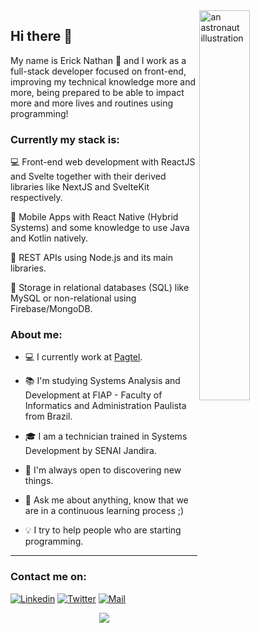 <a href="https://blush.design/pt/artists/RyUTVuP8G4QeAAEEQgug/pablo-stanley" title="Illustration by Pablo Stanley">
  <img align="right" src="https://images.blush.design/zV4kqq0-yOM8Mj4wX2eH?w=920&auto=compress&cs=srgb" alt="an astronaut illustration" width=40% height=40% />
</a>

## Hi there 👋

My name is Erick Nathan 🚀 and I work as a full-stack developer focused on front-end, improving my technical knowledge more and more, being prepared to be able to impact more and more lives and routines using programming!

### Currently my stack is:

💻 Front-end web development with ReactJS and Svelte together with their derived libraries like NextJS and SvelteKit respectively.

📱 Mobile Apps with React Native (Hybrid Systems) and some knowledge to use Java and Kotlin natively.

📡 REST APIs using Node.js and its main libraries.

💾 Storage in relational databases (SQL) like MySQL or non-relational using Firebase/MongoDB.

### About me:

- 💻 I currently work at [Pagtel](https://pagtel.com.br).

- 📚 I'm studying Systems Analysis and Development at FIAP - Faculty of Informatics and Administration Paulista from Brazil.

- 🎓 I am a technician trained in Systems Development by SENAI Jandira.

- 🔭 I'm always open to discovering new things.

- 💬 Ask me about anything, know that we are in a continuous learning process ;)

- 💡 I try to help people who are starting programming.

<hr>

### Contact me on:
[![Linkedin](https://img.shields.io/badge/Linkedin-2867b2?style=for-the-badge&logo=linkedin&logoColor=white)](https://www.linkedin.com/in/ericknathan/)
[![Twitter](https://img.shields.io/badge/Twitter-1DA1F2?style=for-the-badge&logo=twitter&logoColor=white)](https://twitter.com/onathannsz)
[![Mail](https://img.shields.io/badge/Mail-EA4335?style=for-the-badge&logo=gmail&logoColor=white)](mailto:erick.capito@hotmail.com)

<div align="center">
  <a href="https://github.com/anuraghazra/github-readme-stats">
    <img align="center" src="https://github-readme-stats.vercel.app/api?username=ericknathan&show_icons=true&theme=tokyonight&hide_border=true" />
  </a>
</div>
